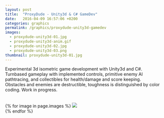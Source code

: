 ```yaml
---
layout: post
title:  "ProxyDude - Unity3d & C# GameDev"
date:   2016-04-09 16:57:06 +0200
categories: graphics
permalink: /graphics/proxydude-unity3d-gamedev
images:
  - proxydude-unity3d-01.jpg
  - proxydude-unity3d-anim.gif
  - proxydude-unity3d-02.jpg
  - proxydude-unity3d-03.png
thumbnail: proxydude-unity3d-01.jpg
---
```

Experimental 3d isometric game development with Unity3d and C#. Turnbased gameplay with implemented controls, primitive enemy AI pathtracing, and collectibles for health/damage and score keeping. Obstacles and enemies are destructible, toughness is distinguished by color coding. Work in progress.<br />
<br />
<br />
{% for image in page.images %}
  <img rel="nofollow" class="image-full" src="/assets/graphics/proxydude-unity3d-gamedev/{{ image }}"/>
  <br />
{% endfor %}
